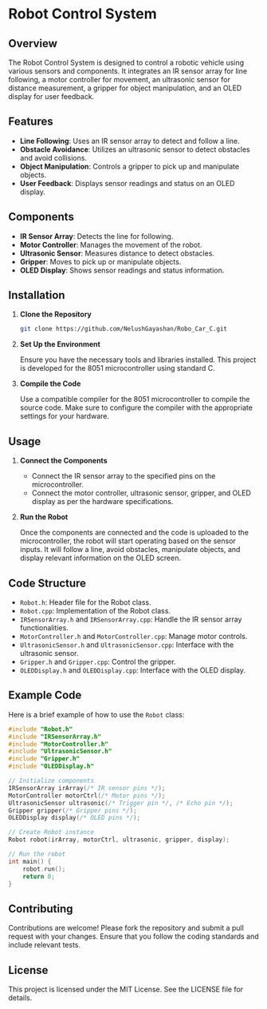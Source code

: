# Robot Control System

## Overview

The Robot Control System is designed to control a robotic vehicle using various sensors and components. It integrates an IR sensor array for line following, a motor controller for movement, an ultrasonic sensor for distance measurement, a gripper for object manipulation, and an OLED display for user feedback.

## Features

- **Line Following**: Uses an IR sensor array to detect and follow a line.
- **Obstacle Avoidance**: Utilizes an ultrasonic sensor to detect obstacles and avoid collisions.
- **Object Manipulation**: Controls a gripper to pick up and manipulate objects.
- **User Feedback**: Displays sensor readings and status on an OLED display.

## Components

- **IR Sensor Array**: Detects the line for following.
- **Motor Controller**: Manages the movement of the robot.
- **Ultrasonic Sensor**: Measures distance to detect obstacles.
- **Gripper**: Moves to pick up or manipulate objects.
- **OLED Display**: Shows sensor readings and status information.

## Installation

1. **Clone the Repository**

    ```bash
    git clone https://github.com/NelushGayashan/Robo_Car_C.git
    ```

2. **Set Up the Environment**

    Ensure you have the necessary tools and libraries installed. This project is developed for the 8051 microcontroller using standard C.

3. **Compile the Code**

    Use a compatible compiler for the 8051 microcontroller to compile the source code. Make sure to configure the compiler with the appropriate settings for your hardware.

## Usage

1. **Connect the Components**

    - Connect the IR sensor array to the specified pins on the microcontroller.
    - Connect the motor controller, ultrasonic sensor, gripper, and OLED display as per the hardware specifications.

2. **Run the Robot**

    Once the components are connected and the code is uploaded to the microcontroller, the robot will start operating based on the sensor inputs. It will follow a line, avoid obstacles, manipulate objects, and display relevant information on the OLED screen.

## Code Structure

- `Robot.h`: Header file for the Robot class.
- `Robot.cpp`: Implementation of the Robot class.
- `IRSensorArray.h` and `IRSensorArray.cpp`: Handle the IR sensor array functionalities.
- `MotorController.h` and `MotorController.cpp`: Manage motor controls.
- `UltrasonicSensor.h` and `UltrasonicSensor.cpp`: Interface with the ultrasonic sensor.
- `Gripper.h` and `Gripper.cpp`: Control the gripper.
- `OLEDDisplay.h` and `OLEDDisplay.cpp`: Interface with the OLED display.

## Example Code

Here is a brief example of how to use the `Robot` class:

```cpp
#include "Robot.h"
#include "IRSensorArray.h"
#include "MotorController.h"
#include "UltrasonicSensor.h"
#include "Gripper.h"
#include "OLEDDisplay.h"

// Initialize components
IRSensorArray irArray(/* IR sensor pins */);
MotorController motorCtrl(/* Motor pins */);
UltrasonicSensor ultrasonic(/* Trigger pin */, /* Echo pin */);
Gripper gripper(/* Gripper pins */);
OLEDDisplay display(/* OLED pins */);

// Create Robot instance
Robot robot(irArray, motorCtrl, ultrasonic, gripper, display);

// Run the robot
int main() {
    robot.run();
    return 0;
}
```

## Contributing

Contributions are welcome! Please fork the repository and submit a pull request with your changes. Ensure that you follow the coding standards and include relevant tests.

## License

This project is licensed under the MIT License. See the LICENSE file for details.
